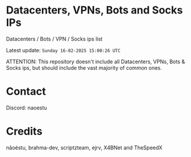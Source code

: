 # Datacenters, VPNs, Bots and Socks IPs
 
Datacenters / Bots / VPN / Socks ips list

Latest update: `Sunday 16-02-2025 15:00:26 UTC` 

ATTENTION: This repository doesn't include all Datacenters, VPNs, Bots & Socks ips, 
but should include the vast majority of common ones.

# Contact
Discord: naoestu

# Credits
nãoéstu, brahma-dev, scriptzteam, ejrv, X4BNet and TheSpeedX
